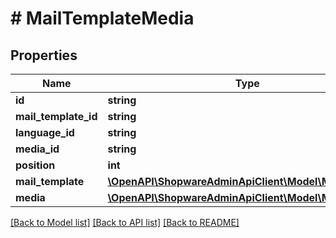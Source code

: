# # MailTemplateMedia

## Properties

Name | Type | Description | Notes
------------ | ------------- | ------------- | -------------
**id** | **string** |  | [optional]
**mail_template_id** | **string** |  |
**language_id** | **string** |  |
**media_id** | **string** |  |
**position** | **int** |  | [optional]
**mail_template** | [**\OpenAPI\ShopwareAdminApiClient\Model\MailTemplate**](MailTemplate.md) |  | [optional]
**media** | [**\OpenAPI\ShopwareAdminApiClient\Model\Media**](Media.md) |  | [optional]

[[Back to Model list]](../../README.md#models) [[Back to API list]](../../README.md#endpoints) [[Back to README]](../../README.md)
